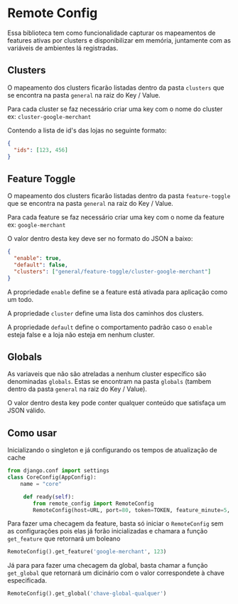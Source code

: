 # Remote Config

Essa biblioteca tem como funcionalidade capturar os mapeamentos de features ativas por clusters e disponibilizar em memória, juntamente com as variáveis de ambientes lá registradas.

## Clusters

O mapeamento dos clusters ficarão listadas dentro da pasta `clusters` que se encontra na pasta `general` na raiz do Key / Value.

Para cada cluster se faz necessário criar uma key com o nome do cluster ex: `cluster-google-merchant`

Contendo a lista de id's das lojas no seguinte formato:

```json
{
  "ids": [123, 456]
}
```

## Feature Toggle

O mapeamento dos clusters ficarão listadas dentro da pasta `feature-toggle` que se encontra na pasta `general` na raiz do Key / Value.

Para cada feature se faz necessário criar uma key com o nome da feature ex: `google-merchant`

O valor dentro desta key deve ser no formato do JSON a baixo:

```json
{
  "enable": true,
  "default": false,
  "clusters": ["general/feature-toggle/cluster-google-merchant"]
}
```

A propriedade `enable` define se a feature está ativada para aplicação como um todo.

A propriedade `cluster` define uma lista dos caminhos dos clusters.

A propriedade `default` define o comportamento padrão caso o `enable` esteja false e a loja não esteja em nenhum cluster.

## Globals

As variaveis que não são atreladas a nenhum cluster específico são denominadas `globals`. Estas se encontram na pasta `globals` (tambem dentro da pasta `general` na raiz do Key / Value).

O valor dentro desta key pode conter qualquer conteúdo que satisfaça um JSON válido.

## Como usar

Inicializando o singleton e já configurando os tempos de atualização de cache

```python
from django.conf import settings
class CoreConfig(AppConfig):
    name = "core"

     def ready(self):
        from remote_config import RemoteConfig
        RemoteConfig(host=URL, port=80, token=TOKEN, feature_minute=5, cluster_minute=5).start()
```

Para fazer uma checagem da feature, basta só iniciar o `RemoteConfig` sem as configurações pois elas já forão inicializadas e chamara a função `get_feature` que retornará um boleano

```python
RemoteConfig().get_feature('google-merchant', 123)
```

Já para para fazer uma checagem da global, basta chamar a função `get_global` que retornará um dicinário com o valor correspondete à chave especificada.

```python
RemoteConfig().get_global('chave-global-qualquer')
```
